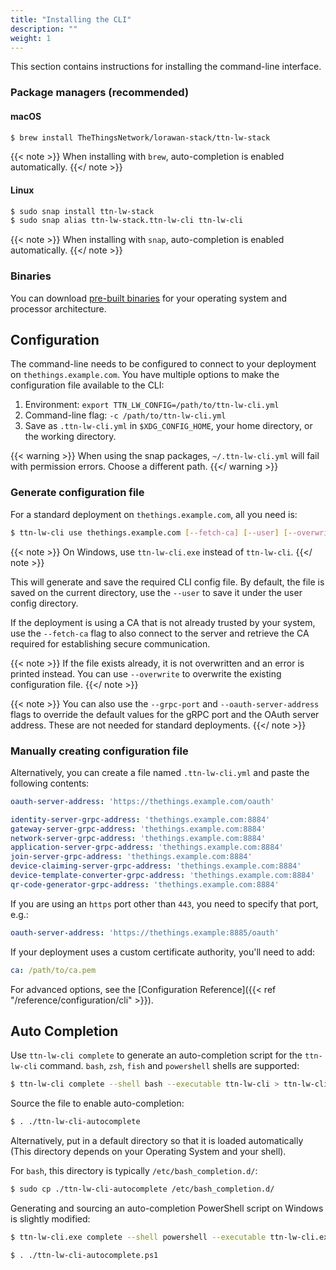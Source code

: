 ```yaml
---
title: "Installing the CLI"
description: ""
weight: 1
---
```


This section contains instructions for installing the command-line interface.

<!--more-->

### Package managers (recommended)

#### macOS

```bash
$ brew install TheThingsNetwork/lorawan-stack/ttn-lw-stack
```

{{< note >}} When installing with `brew`, auto-completion is enabled automatically. {{</ note >}}

#### Linux

```bash
$ sudo snap install ttn-lw-stack
$ sudo snap alias ttn-lw-stack.ttn-lw-cli ttn-lw-cli
```

{{< note >}} When installing with `snap`, auto-completion is enabled automatically. {{</ note >}}

### Binaries

You can download [pre-built binaries](https://github.com/TheThingsNetwork/lorawan-stack/releases) for your operating system and processor architecture.

## Configuration

The command-line needs to be configured to connect to your deployment on `thethings.example.com`. You have multiple options to make the configuration file available to the CLI:

1. Environment: `export TTN_LW_CONFIG=/path/to/ttn-lw-cli.yml`
2. Command-line flag: `-c /path/to/ttn-lw-cli.yml`
3. Save as `.ttn-lw-cli.yml` in `$XDG_CONFIG_HOME`, your home directory, or the working directory.

{{< warning >}} When using the snap packages, `~/.ttn-lw-cli.yml` will fail with permission errors. Choose a different path. {{</ warning >}}

### Generate configuration file

For a standard deployment on `thethings.example.com`, all you need is:

```bash
$ ttn-lw-cli use thethings.example.com [--fetch-ca] [--user] [--overwrite]
```

{{< note >}} On Windows, use `ttn-lw-cli.exe` instead of `ttn-lw-cli`. {{</ note >}}

This will generate and save the required CLI config file. By default, the file is saved on the current directory, use the `--user` to save it under the user config directory.

If the deployment is using a CA that is not already trusted by your system, use the `--fetch-ca` flag to also connect to the server and retrieve the CA required for establishing secure communication.

{{< note >}} If the file exists already, it is not overwritten and an error is printed instead. You can use `--overwrite` to overwrite the existing configuration file. {{</ note >}}

{{< note >}} You can also use the `--grpc-port` and `--oauth-server-address` flags to override the default values for the gRPC port and the OAuth server address. These are not needed for standard deployments. {{</ note >}}

### Manually creating configuration file

Alternatively, you can create a file named `.ttn-lw-cli.yml` and paste the following contents:

```yaml
oauth-server-address: 'https://thethings.example.com/oauth'

identity-server-grpc-address: 'thethings.example.com:8884'
gateway-server-grpc-address: 'thethings.example.com:8884'
network-server-grpc-address: 'thethings.example.com:8884'
application-server-grpc-address: 'thethings.example.com:8884'
join-server-grpc-address: 'thethings.example.com:8884'
device-claiming-server-grpc-address: 'thethings.example.com:8884'
device-template-converter-grpc-address: 'thethings.example.com:8884'
qr-code-generator-grpc-address: 'thethings.example.com:8884'
```

If you are using an `https` port other than `443`, you need to specify that port, e.g.:

```yaml
oauth-server-address: 'https://thethings.example:8885/oauth'
```

If your deployment uses a custom certificate authority, you'll need to add:

```yaml
ca: /path/to/ca.pem
```

For advanced options, see the [Configuration Reference]({{< ref "/reference/configuration/cli" >}}).

## Auto Completion

Use `ttn-lw-cli complete` to generate an auto-completion script for the `ttn-lw-cli` command. `bash`, `zsh`, `fish` and `powershell` shells are supported:

```bash
$ ttn-lw-cli complete --shell bash --executable ttn-lw-cli > ttn-lw-cli-autocomplete
```

Source the file to enable auto-completion:

```bash
$ . ./ttn-lw-cli-autocomplete
```

Alternatively, put in a default directory so that it is loaded automatically (This directory depends on your Operating System and your shell).

For `bash`, this directory is typically `/etc/bash_completion.d/`:

```bash
$ sudo cp ./ttn-lw-cli-autocomplete /etc/bash_completion.d/
```

Generating and sourcing an auto-completion PowerShell script on Windows is slightly modified:

```bash
$ ttn-lw-cli.exe complete --shell powershell --executable ttn-lw-cli.exe > ttn-lw-cli-autocomplete.ps1

$ . ./ttn-lw-cli-autocomplete.ps1
```
